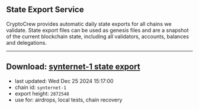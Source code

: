 ## State Export Service
CryptoCrew provides automatic daily state exports for all chains we validate. State export files can be used as genesis files and are a snapshot of the current blockchain state, including all validators, accounts, balances and delegations.

---
**Download: [synternet-1 state export](https://dl-eu2.ccvalidators.com/SERVICE/synternet/synternet-1_export_2872548.json)**
---

- last updated: Wed Dec 25 2024 15:17:00
- chain id: `synternet-1`
- export height: `2872548`
- use for: airdrops, local tests, chain recovery
